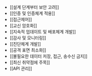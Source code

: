 - [[설계 단계부터 보안 고려]]
- [[인증 및 인증체계 적용]]
- [[접근제어]]
- [[교신 암호화]]
- [[지속적 업데이트 및 배포체계 개발]]
- [[감사 및 모니터링]]
- [[진단체계 개발]]
- [[공격 표면 최소화]]
- [[불필요한 데이터 저장, 접근, 송수신 금지]]
- [[최신 취약점에 주목]]
- [[API 관리]]